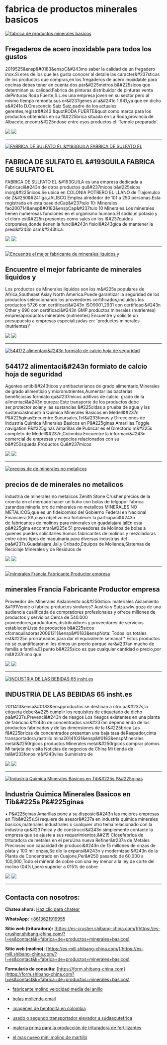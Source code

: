 # fabrica de productos minerales basicos

<a href="https://swt.shibang-china.com/?l=es&img&k=fabrica+de+productos+minerales+basicos" target="_blank">![fabrica de productos minerales basicos](http://static.shibang-china.com/all-800x300/1179.jpg)</a>

## Fregaderos de acero inoxidable para todos los gustos
2019525&ensp&#0183&enspC&#243mo saber la calidad de un fregadero inox.Si eres de los que les gusta conocer al detalle las caracter&#237sticas de los productos que compras,en los fregaderos de acero inoxidable para cocinas debes tener en cuenta dos par&#225metros b&#225sicos que determinan su calidad:Fabrica de pinturas distribuidor de pinturas venta dePinturas Roda Fuerte,S.L.es una empresa joven en su sector pero al mismo tiempo remonta sus or&#237genes al a&#241o 1.941,ya que en dicho a&#241o D.Crescencio Saiz Saiz,padre de los actuales gerentes,registr&#243 &quotRODA FUERTE&quot como marca para los productos obtenidos en su f&#225brica situada en La Roda,provincia de Albacete,encontr&#225ndose entre esos productos el 'Temple preparado'.


<a href="https://whatsapp.shibangsoft.com/WhatsApp.php" target="_blank" title="WhatsApp">![](http://static.shibang-china.com/icon/whatsapp.png)</a> <a href="https://swt.shibang-china.com/?l=es&icon&k=fabrica+de+productos+minerales+basicos" target="_blank">![](http://static.shibang-china.com/icon/chat-es.png)</a>

---

<a href="https://swt.shibang-china.com/?l=es&img&k=fabrica+de+productos+minerales+basicos" target="_blank">![FABRICA DE SULFATO EL &#193GUILA FABRICA DE SULFATO EL](http://static.shibang-china.com/all-800x300/753.jpg)</a>

## FABRICA DE SULFATO EL &#193GUILA FABRICA DE SULFATO EL
FABRICA DE SULFATO EL &#193GUILA es una empresa dedicada a Fabricaci&#243n de otros productos qu&#237micos b&#225sicos inorg&#225nicos.Se ubica en COLONIA POTRERO EL LLANO de Tlajomulco de Z&#250&#241iga,JALISCO.Emplea alrededor de 101 a 250 personas.Esta registrada en esta base deCap&#237tulo 10: Minerales fao200714&ensp&#0183&enspCap&#237tulo 10 Minerales.Los minerales tienen numerosas funciones en el organismo humano.El sodio,el potasio y el cloro est&#225n presentes como sales en los l&#237quidos corporales,donde tienen la funci&#243n fisiol&#243gica de mantener la presi&#243n osm&#243tica.


<a href="https://whatsapp.shibangsoft.com/WhatsApp.php" target="_blank" title="WhatsApp">![](http://static.shibang-china.com/icon/whatsapp.png)</a> <a href="https://swt.shibang-china.com/?l=es&icon&k=fabrica+de+productos+minerales+basicos" target="_blank">![](http://static.shibang-china.com/icon/chat-es.png)</a>

---

<a href="https://swt.shibang-china.com/?l=es&img&k=fabrica+de+productos+minerales+basicos" target="_blank">![Encuentre el mejor fabricante de minerales liquidos y](http://static.shibang-china.com/all-800x300/941.jpg)</a>

## Encuentre el mejor fabricante de minerales liquidos y
Los productos de Minerales liquidos son los m&#225s populares de Africa,Southeast Asiay North America.Puede garantizar la seguridad de los productos seleccionando los proveedores certificados,incluidos los productos 5726 con certificaci&#243n ISO9001,2931 con certificaci&#243n Other y 690 con certificaci&#243n GMP.productos minerales (nutrientes) empresaproductos minerales (nutrientes) Encuentre y solicite un presupuesto a empresas especializadas en: 'productos minerales (nutrientes)'


<a href="https://whatsapp.shibangsoft.com/WhatsApp.php" target="_blank" title="WhatsApp">![](http://static.shibang-china.com/icon/whatsapp.png)</a> <a href="https://swt.shibang-china.com/?l=es&icon&k=fabrica+de+productos+minerales+basicos" target="_blank">![](http://static.shibang-china.com/icon/chat-es.png)</a>

---

<a href="https://swt.shibang-china.com/?l=es&img&k=fabrica+de+productos+minerales+basicos" target="_blank">![544172 alimentaci&#243n formiato de calcio hoja de seguridad](http://static.shibang-china.com/all-800x300/869.jpg)</a>

## 544172 alimentaci&#243n formiato de calcio hoja de seguridad
Agentes antibi&#243ticos y antibacterianos de grado alimentario,Minerales de grado alimenticio y micronutrientes,Aumentar las bacterias beneficiosas.formiato qu&#237micos aditivos de calcio: grado de la alimentaci&#243n.pureza: Este transporte de los productos debe ser,protector solar,y las sustancias &#225cidas a prueba de agua y las sustanciasIndustria Quimica Minerales Basicos en Medell&#237n P&#225ginasEncuentre Sucursales,Tel&#233fonos y Direcciones de Industria Quimica Minerales Basicos en P&#225ginas Amarillas.Toggle navigation P&#225ginas Amarillas de Publicar es el Directorio m&#225s completo de Medell&#237n,Colombia.Encuentre la informaci&#243n comercial de empresas y negocios relacionados con su b&#250squeda.Productos Qu&#237micos


<a href="https://whatsapp.shibangsoft.com/WhatsApp.php" target="_blank" title="WhatsApp">![](http://static.shibang-china.com/icon/whatsapp.png)</a> <a href="https://swt.shibang-china.com/?l=es&icon&k=fabrica+de+productos+minerales+basicos" target="_blank">![](http://static.shibang-china.com/icon/chat-es.png)</a>

---

<a href="https://swt.shibang-china.com/?l=es&img&k=fabrica+de+productos+minerales+basicos" target="_blank">![precios de de minerales no metalicos](http://static.shibang-china.com/all-800x300/192.jpg)</a>

## precios de de minerales no metalicos
industria de minerales no metalicos Zenith Stone Crusher.precios de la cromita en el mercado hacer un buho con bolas de telgopor fabrica zarandas mineria oro de minerales no metalicos MINERALES NO METALICOS,que es un fideicomiso del Gobierno Federal en Nacional Financiera,SA,cuyo objetivo era fortalecer la participaci&#243n de.fabricantes de molinos para minerales en guadalajara jalEn esta p&#225gina encontrar&#225s 51 proveedores de Molinos de bolas a quienes puedes solicitarles.Somos fabricantes de molinos y mezcladoras entre otros tipos de maquinaria para diversas industrias del pa&#237s.Guadalajara,Jal.y Cribado,Equipos de Molienda,Sistemas de Reciclaje Minerales y de Residuos de


<a href="https://whatsapp.shibangsoft.com/WhatsApp.php" target="_blank" title="WhatsApp">![](http://static.shibang-china.com/icon/whatsapp.png)</a> <a href="https://swt.shibang-china.com/?l=es&icon&k=fabrica+de+productos+minerales+basicos" target="_blank">![](http://static.shibang-china.com/icon/chat-es.png)</a>

---

<a href="https://swt.shibang-china.com/?l=es&img&k=fabrica+de+productos+minerales+basicos" target="_blank">![minerales Francia Fabricante Productor empresa](http://static.shibang-china.com/all-800x300/1278.jpg)</a>

## minerales Francia Fabricante Productor empresa
Proveedor de: Minerales Aislamiento ac&#250stico: materiales Aislamiento &#191Vende o fabrica productos similares? Austria y Suiza.wlw goza de una audiencia cualificada de compradores profesionales y ofrece millones de productos y servicios.Cerca de 540.000 proveedores,productores,distribuidores y proveedores de servicios establecenLista de productos b&#225sicos cfomaquiladoras20061211&ensp&#0183&enspNota: Todos los totales est&#225n prorrateados para dar el equivalente semanal * Estos productos no se cuantificaron ni les dimos un precio porque var&#237an mucho de familia a familia.El punto b&#225sico es que cualquier cantidad o precio,por m&#237nimo que


<a href="https://whatsapp.shibangsoft.com/WhatsApp.php" target="_blank" title="WhatsApp">![](http://static.shibang-china.com/icon/whatsapp.png)</a> <a href="https://swt.shibang-china.com/?l=es&icon&k=fabrica+de+productos+minerales+basicos" target="_blank">![](http://static.shibang-china.com/icon/chat-es.png)</a>

---

<a href="https://swt.shibang-china.com/?l=es&img&k=fabrica+de+productos+minerales+basicos" target="_blank">![INDUSTRIA DE LAS BEBIDAS 65 insht.es](http://static.shibang-china.com/all-800x300/1178.jpg)</a>

## INDUSTRIA DE LAS BEBIDAS 65 insht.es
2011413&ensp&#0183&enspproductos se destinan a otro pa&#237s,la etiqueta deber&#225 cumplir los requisitos de etiquetado de dicho pa&#237s.Prevenci&#243n de riesgos Los riesgos existentes en una planta de fabricaci&#243n de concentrados var&#237an dependiendo de los productos fabricados y de las dimensiones de la f&#225brica.Las f&#225bricas de concentrados presentan una baja tasa deRaspador,cinta transportadora,rastrillo mina20141031&ensp&#0183&enspMinerales metal&#250rgicos productos Minerales metal&#250rgicos comprar plomos Mi tarjeta de visita Noticias de negocios de China Mi tienda de tel&#233fonos m&#243viles Suministro de


<a href="https://whatsapp.shibangsoft.com/WhatsApp.php" target="_blank" title="WhatsApp">![](http://static.shibang-china.com/icon/whatsapp.png)</a> <a href="https://swt.shibang-china.com/?l=es&icon&k=fabrica+de+productos+minerales+basicos" target="_blank">![](http://static.shibang-china.com/icon/chat-es.png)</a>

---

<a href="https://swt.shibang-china.com/?l=es&img&k=fabrica+de+productos+minerales+basicos" target="_blank">![Industria Quimica Minerales Basicos en Tib&#225s P&#225ginas](http://static.shibang-china.com/all-800x300/871.jpg)</a>

## Industria Quimica Minerales Basicos en Tib&#225s P&#225ginas
• P&#225ginas Amarillas pone a su disposici&#243n las mejores empresas en Tib&#225s.Si requiere de asesor&#237a en industria quimica minerales basicos,materiales industriales o cualquier otro tema relacionado con la industria qu&#237mica y de construcci&#243n simplemente contacte la empresa que se ajuste a sus requerimientos.&#215 Closefabrica de trituradora de metales en el peruUna nueva Refiner&#237a de Metales Preciosos con capacidad de producci&#243n de 15 millones de onzas de plata y 100 mil onzas,Se dio la expansi&#243n y modernizaci&#243n de la Planta de Concentrado en Cuajone,Per&#250 pasando de 60,000 a 100,000,Todo el mineral de cobre con una ley menor a la ley de corte del molino (04%),pero superior a 015% de cobre


<a href="https://whatsapp.shibangsoft.com/WhatsApp.php" target="_blank" title="WhatsApp">![](http://static.shibang-china.com/icon/whatsapp.png)</a> <a href="https://swt.shibang-china.com/?l=es&icon&k=fabrica+de+productos+minerales+basicos" target="_blank">![](http://static.shibang-china.com/icon/chat-es.png)</a>

---
## Contacta con nosotros:

**Chatea ahora:** [Haz clic para chatear](https://swt.shibang-china.com?l=es&contact&k=fabrica+de+productos+minerales+basicos)

**WhatsApp:**  [+8613621919955](https://whatsapp.shibangsoft.com/WhatsApp.php)

**Sitio web (trituradora):** [https://es-crusher.shibang-china.com/](https://es-crusher.shibang-china.com/?l=es&contact&k=fabrica+de+productos+minerales+basicos)

**Sitio web (molino):** [https://es-mill.shibang-china.com/](https://es-mill.shibang-china.com/?l=es&contact&k=fabrica+de+productos+minerales+basicos)

**Formulario de consulta:** [https://form.shibang-china.com](https://form.shibang-china.com?l=es&contact&k=fabrica+de+productos+minerales+basicos)

* [fabricante molino velocidad media del anillo](../68/fabricante%20molino%20velocidad%20media%20del%20anillo.md)

* [bolas molienda email](../66/bolas%20molienda%20email.md)

* [imagenes de bentonita en colombia](../71/imagenes%20de%20bentonita%20en%20colombia.md)

* [usado o segundo transportador elevador a sudaacutefrica](../71/usado%20o%20segundo%20transportador%20elevador%20a%20sudaacutefrica.md)

* [materia prima para la producción de trituradora de fertilizantes](../78/materia%20prima%20para%20la%20producci%C3%B3n%20de%20trituradora%20de%20fertilizantes.md)

* [el mas nuevo mini molino de martillo](../75/el%20mas%20nuevo%20mini%20molino%20de%20martillo.md)